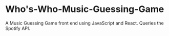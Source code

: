 # Who's-Who-Music-Guessing-Game
A Music Guessing Game front end using JavaScript and React. Queries the Spotify API.
